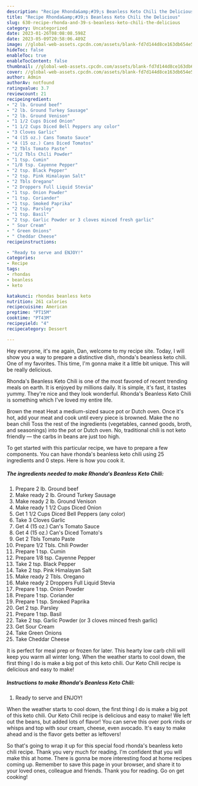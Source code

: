 ```yaml
---
description: "Recipe Rhonda&amp;#39;s Beanless Keto Chili the Delicious"
title: "Recipe Rhonda&amp;#39;s Beanless Keto Chili the Delicious"
slug: 630-recipe-rhonda-and-39-s-beanless-keto-chili-the-delicious
category: Uncategorized
date: 2023-01-26T08:08:08.598Z
date: 2023-05-09T20:58:06.489Z
image: //global-web-assets.cpcdn.com/assets/blank-fd7d144d8ce163db654e5a02c40b08a2775adb7897d16e4062681dc7e1b2800f.png
hideToc: false
enableToc: true
enableTocContent: false
thumbnail: //global-web-assets.cpcdn.com/assets/blank-fd7d144d8ce163db654e5a02c40b08a2775adb7897d16e4062681dc7e1b2800f.png
cover: //global-web-assets.cpcdn.com/assets/blank-fd7d144d8ce163db654e5a02c40b08a2775adb7897d16e4062681dc7e1b2800f.png
author: Admin
authorAv: notfound
ratingvalue: 3.7
reviewcount: 21
recipeingredient:
- "2 lb. Ground beef"
- "2 lb. Ground Turkey Sausage"
- "2 lb. Ground Venison"
- "1 1/2 Cups Diced Onion"
- "1 1/2 Cups Diced Bell Peppers any color"
- "3 Cloves Garlic"
- "4 (15 oz.) Cans Tomato Sauce"
- "4 (15 oz.) Cans Diced Tomatos"
- "2 Tbls Tomato Paste"
- "1/2 Tbls Chili Powder"
- "1 tsp. Cumin"
- "1/8 tsp. Cayenne Pepper"
- "2 tsp. Black Pepper"
- "2 tsp. Pink Himalayan Salt"
- "2 Tbls Oregano"
- "2 Droppers Full Liquid Stevia"
- "1 tsp. Onion Powder"
- "1 tsp. Coriander"
- "1 tsp. Smoked Paprika"
- "2 tsp. Parsley"
- "1 tsp. Basil"
- "2 tsp. Garlic Powder or 3 cloves minced fresh garlic"
- " Sour Cream"
- " Green Onions"
- " Cheddar Cheese"
recipeinstructions:

- "Ready to serve and ENJOY!"
categories:
- Recipe
tags:
- rhondas
- beanless
- keto

katakunci: rhondas beanless keto 
nutrition: 261 calories
recipecuisine: American
preptime: "PT15M"
cooktime: "PT43M"
recipeyield: "4"
recipecategory: Dessert

---
```



Hey everyone, it's me again, Dan, welcome to my recipe site. Today, I will show you a way to prepare a distinctive dish, rhonda&#39;s beanless keto chili. One of my favorites. This time, I'm gonna make it a little bit unique. This will be really delicious.

Rhonda&#39;s Beanless Keto Chili is one of the most favored of recent trending meals on earth. It is enjoyed by millions daily. It is simple, it's fast, it tastes yummy. They're nice and they look wonderful. Rhonda&#39;s Beanless Keto Chili is something which I've loved my entire life.

Brown the meat Heat a medium-sized sauce pot or Dutch oven. Once it&#39;s hot, add your meat and cook until every piece is browned. Make the no bean chili Toss the rest of the ingredients (vegetables, canned goods, broth, and seasonings) into the pot or Dutch oven. No, traditional chili is not keto friendly — the carbs in beans are just too high.


To get started with this particular recipe, we have to prepare a few components. You can have rhonda&#39;s beanless keto chili using 25 ingredients and 0 steps. Here is how you cook it.

<!--inarticleads1-->

##### The ingredients needed to make Rhonda&#39;s Beanless Keto Chili:

1. Prepare 2 lb. Ground beef
1. Make ready 2 lb. Ground Turkey Sausage
1. Make ready 2 lb. Ground Venison
1. Make ready 1 1/2 Cups Diced Onion
1. Get 1 1/2 Cups Diced Bell Peppers (any color)
1. Take 3 Cloves Garlic
1. Get 4 (15 oz.) Can&#39;s Tomato Sauce
1. Get 4 (15 oz.) Can&#39;s Diced Tomato&#39;s
1. Get 2 Tbls Tomato Paste
1. Prepare 1/2 Tbls. Chili Powder
1. Prepare 1 tsp. Cumin
1. Prepare 1/8 tsp. Cayenne Pepper
1. Take 2 tsp. Black Pepper
1. Take 2 tsp. Pink Himalayan Salt
1. Make ready 2 Tbls. Oregano
1. Make ready 2 Droppers Full Liquid Stevia
1. Prepare 1 tsp. Onion Powder
1. Prepare 1 tsp. Coriander
1. Prepare 1 tsp. Smoked Paprika
1. Get 2 tsp. Parsley
1. Prepare 1 tsp. Basil
1. Take 2 tsp. Garlic Powder (or 3 cloves minced fresh garlic)
1. Get  Sour Cream
1. Take  Green Onions
1. Take  Cheddar Cheese


It is perfect for meal prep or frozen for later. This hearty low carb chili will keep you warm all winter long. When the weather starts to cool down, the first thing I do is make a big pot of this keto chili. Our Keto Chili recipe is delicious and easy to make! 

<!--inarticleads2-->

##### Instructions to make Rhonda&#39;s Beanless Keto Chili:


1. Ready to serve and ENJOY!

When the weather starts to cool down, the first thing I do is make a big pot of this keto chili. Our Keto Chili recipe is delicious and easy to make! We left out the beans, but added lots of flavor! You can serve this over pork rinds or whisps and top with sour cream, cheese, even avocado. It&#39;s easy to make ahead and is the flavor gets better as leftovers! 

So that's going to wrap it up for this special food rhonda&#39;s beanless keto chili recipe. Thank you very much for reading. I'm confident that you will make this at home. There is gonna be more interesting food at home recipes coming up. Remember to save this page in your browser, and share it to your loved ones, colleague and friends. Thank you for reading. Go on get cooking!
